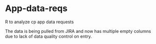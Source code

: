 # App-data-reqs
R to analyze cp app data requests

The data is being pulled from JIRA and now has multiple empty columns
due to lack of data quality control on entry.